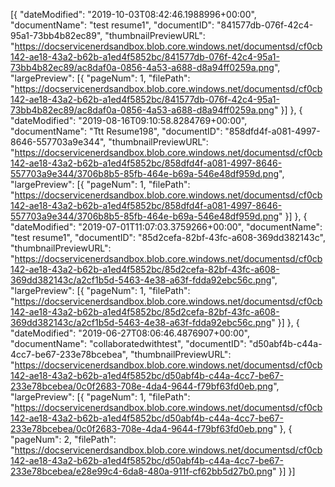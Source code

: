 [{
	"dateModified": "2019-10-03T08:42:46.1988996+00:00",
	"documentName": "test resume1",
	"documentID": "841577db-076f-42c4-95a1-73bb4b82ec89",
	"thumbnailPreviewURL": "https://docservicenerdsandbox.blob.core.windows.net/documentsd/cf0cb142-ae18-43a2-b62b-a1ed4f5852bc/841577db-076f-42c4-95a1-73bb4b82ec89/ac8daf0a-0856-4a53-a688-d8a94ff0259a.png",
	"largePreview": [{
		"pageNum": 1,
		"filePath": "https://docservicenerdsandbox.blob.core.windows.net/documentsd/cf0cb142-ae18-43a2-b62b-a1ed4f5852bc/841577db-076f-42c4-95a1-73bb4b82ec89/ac8daf0a-0856-4a53-a688-d8a94ff0259a.png"
	}]
}, {
	"dateModified": "2019-08-16T09:10:58.8284769+00:00",
	"documentName": "Ttt Resume198",
	"documentID": "858dfd4f-a081-4997-8646-557703a9e344",
	"thumbnailPreviewURL": "https://docservicenerdsandbox.blob.core.windows.net/documentsd/cf0cb142-ae18-43a2-b62b-a1ed4f5852bc/858dfd4f-a081-4997-8646-557703a9e344/3706b8b5-85fb-464e-b69a-546e48df959d.png",
	"largePreview": [{
		"pageNum": 1,
		"filePath": "https://docservicenerdsandbox.blob.core.windows.net/documentsd/cf0cb142-ae18-43a2-b62b-a1ed4f5852bc/858dfd4f-a081-4997-8646-557703a9e344/3706b8b5-85fb-464e-b69a-546e48df959d.png"
	}]
}, {
	"dateModified": "2019-07-01T11:07:03.3759266+00:00",
	"documentName": "test resume1",
	"documentID": "85d2cefa-82bf-43fc-a608-369dd382143c",
	"thumbnailPreviewURL": "https://docservicenerdsandbox.blob.core.windows.net/documentsd/cf0cb142-ae18-43a2-b62b-a1ed4f5852bc/85d2cefa-82bf-43fc-a608-369dd382143c/a2cf1b5d-5463-4e38-a63f-fdda92ebc56c.png",
	"largePreview": [{
		"pageNum": 1,
		"filePath": "https://docservicenerdsandbox.blob.core.windows.net/documentsd/cf0cb142-ae18-43a2-b62b-a1ed4f5852bc/85d2cefa-82bf-43fc-a608-369dd382143c/a2cf1b5d-5463-4e38-a63f-fdda92ebc56c.png"
	}]
}, {
	"dateModified": "2019-06-27T08:06:46.4876907+00:00",
	"documentName": "collaboratedwithtest",
	"documentID": "d50abf4b-c44a-4cc7-be67-233e78bcebea",
	"thumbnailPreviewURL": "https://docservicenerdsandbox.blob.core.windows.net/documentsd/cf0cb142-ae18-43a2-b62b-a1ed4f5852bc/d50abf4b-c44a-4cc7-be67-233e78bcebea/0c0f2683-708e-4da4-9644-f79bf63fd0eb.png",
	"largePreview": [{
		"pageNum": 1,
		"filePath": "https://docservicenerdsandbox.blob.core.windows.net/documentsd/cf0cb142-ae18-43a2-b62b-a1ed4f5852bc/d50abf4b-c44a-4cc7-be67-233e78bcebea/0c0f2683-708e-4da4-9644-f79bf63fd0eb.png"
	}, {
		"pageNum": 2,
		"filePath": "https://docservicenerdsandbox.blob.core.windows.net/documentsd/cf0cb142-ae18-43a2-b62b-a1ed4f5852bc/d50abf4b-c44a-4cc7-be67-233e78bcebea/e28e99c4-6da8-480a-911f-cf62bb5d27b0.png"
	}]
}]
